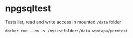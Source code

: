 # npgsqltest

Tests list, read and write access in mounted `/data` folder

```Shell
docker run --rm -v /mytestfolder:/data wootapa/permtest
```